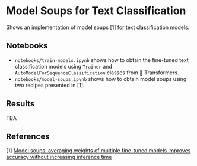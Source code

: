 # Model Soups for Text Classification

Shows an implementation of model soups [1] for text classification models.

## Notebooks

* `notebooks/train-models.ipynb` shows how to obtain the fine-tuned text classification
models using `Trainer` and `AutoModelForSequenceClassification` classes from 🤗 Transformers.
* `notebooks/model-soups.ipynb` shows how to obtain model soups using two recipes presented in [1].

## Results

TBA

## References

[1] [Model soups: averaging weights of multiple fine-tuned models improves accuracy without increasing inference time](https://arxiv.org/abs/2203.05482)
